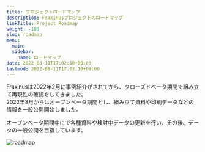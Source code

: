 ```yaml
---
title: プロジェクトロードマップ
description: Fraxinusプロジェクトのロードマップ  
linkTitle: Project Roadmap
weight: -100
slug: roadmap
menu:
  main:
  sidebar:
    name: ロードマップ
date: 2022-08-11T17:02:10+09:00
lastmod: 2022-08-11T17:02:10+09:00
---
```


Fraxinusは2022年2月に事例紹介がされてから、クローズドベータ期間で組み立て再現性の確認をしてきました。  
2022年8月からはオープンベータ期間とし、組み立て資料や印刷データなどの情報を一般公開開始しました。

オープンベータ期間中にで各種資料や検討中データの更新を行い、その後、データの一般公開を目指しています。

![roadmap](../../images/fraxinus-roadmap.png)


